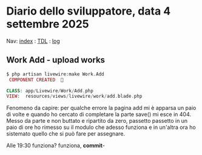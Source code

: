 # Diario dello sviluppatore, data 4 settembre 2025

Nav: [index](../index.md) : [TDL](../TDL.md) : [log](../../storage/logs/laravel.log)

## Work Add - upload works

```php
$ php artisan livewire:make Work.Add
 COMPONENT CREATED  🤙

CLASS: app/Livewire/Work/Add.php
VIEW:  resources/views/livewire/work/add.blade.php
```

Fenomeno da capire: per qualche errore la pagina add mi è apparsa un paio di volte e
quando ho cercato di completare la parte save() mi esce in 404.
Messo da parte e non buttato e ripartito da zero, passetto passetto
in un paio di ore ho rimesso su il modulo che adesso funziona e in un'altra ora
ho sistemato quello che si può fare per assegnare.

Alle 19:30 funziona? funziona, **commit**-
